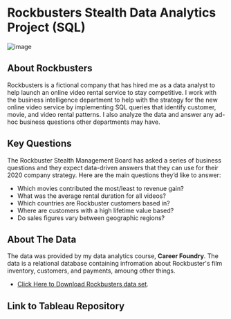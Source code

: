 # Rockbusters Stealth Data Analytics Project (SQL)
![image](https://user-images.githubusercontent.com/96442962/146993092-2788a01b-eaf0-4742-8087-457865253d93.png)

## About Rockbusters
Rockbusters is a fictional company that has hired me as a data analyst to help launch an online video rental service to stay competitive. I work with the business intelligence department to help with the strategy for the new online video service by implementing SQL queries that identify customer, movie, and video rental patterns. I also analyze the data and answer any ad-hoc business questions other departments may have.

## Key Questions
The Rockbuster Stealth Management Board has asked a series of business questions and they expect data-driven answers that they can use for their 2020 company strategy. Here are the main questions they’d like to answer:

- Which movies contributed the most/least to revenue gain?
- What was the average rental duration for all videos?
- Which countries are Rockbuster customers based in?
- Where are customers with a high lifetime value based?
- Do sales figures vary between geographic regions?

## About The Data
The data was provided by my data analytics course, **Career Foundry**. The data is a relational database containing infromation about Rockbuster's film inventory, customers, and payments, amoung other things.

- [Click Here to Download Rockbusters data set](http://www.postgresqltutorial.com/wp-content/uploads/2019/05/dvdrental.zip).

## Link to Tableau Repository

